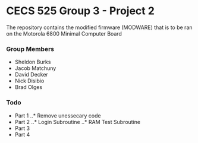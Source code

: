 # CECS 525 Group 3 - Project 2

The repository contains the modified firmware (MODWARE) that is to be ran on the Motorola 6800 Minimal Computer Board

### Group Members
* Sheldon Burks
* Jacob Matchuny
* David Decker
* Nick Disibio
* Brad Olges

### Todo
* Part 1
..* Remove unessecary code
* Part 2
..* Login Subroutine
..* RAM Test Subroutine
* Part 3
* Part 4
